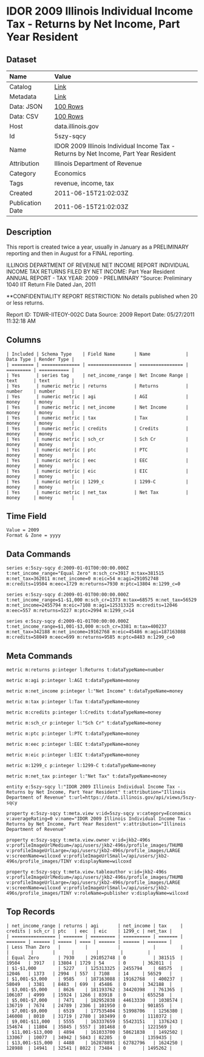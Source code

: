 # IDOR 2009 Illinois Individual Income Tax - Returns by Net Income, Part Year Resident

## Dataset

| Name | Value |
| :--- | :---- |
| Catalog | [Link](https://catalog.data.gov/dataset/idor-2009-illinois-individual-income-tax-returns-by-net-income-part-year-resident-e40f4) |
| Metadata | [Link](https://data.illinois.gov/api/views/5szy-sqcy) |
| Data: JSON | [100 Rows](https://data.illinois.gov/api/views/5szy-sqcy/rows.json?max_rows=100) |
| Data: CSV | [100 Rows](https://data.illinois.gov/api/views/5szy-sqcy/rows.csv?max_rows=100) |
| Host | data.illinois.gov |
| Id | 5szy-sqcy |
| Name | IDOR 2009 Illinois Individual Income Tax - Returns by Net Income, Part Year Resident |
| Attribution | Illinois Department of Revenue |
| Category | Economics |
| Tags | revenue, income, tax |
| Created | 2011-06-15T21:02:03Z |
| Publication Date | 2011-06-15T21:02:03Z |

## Description

This report is created twice a year, usually in January as a PRELIMINARY reporting and then in August for a FINAL reporting.

ILLINOIS DEPARTMENT OF REVENUE
NET INCOME REPORT
INDIVIDUAL INCOME TAX RETURNS FILED BY NET INCOME:  Part Year Resident
ANNUAL REPORT  -  TAX YEAR: 2009 - PRELIMINARY
"Source: Preliminary 1040 IIT Return File Dated Jan, 2011

**CONFIDENTIALITY REPORT RESTRICTION: No details published when 20 or less returns.

Report ID: TDWR-IITEOY-002C
Data Source: 2009
Report Date: 05/27/2011 11:32:18 AM

## Columns

```ls
| Included | Schema Type    | Field Name       | Name             | Data Type | Render Type |
| ======== | ============== | ================ | ================ | ========= | =========== |
| Yes      | series tag     | net_income_range | Net Income Range | text      | text        |
| Yes      | numeric metric | returns          | Returns          | number    | number      |
| Yes      | numeric metric | agi              | AGI              | money     | money       |
| Yes      | numeric metric | net_income       | Net Income       | money     | money       |
| Yes      | numeric metric | tax              | Tax              | money     | money       |
| Yes      | numeric metric | credits          | Credits          | money     | money       |
| Yes      | numeric metric | sch_cr           | Sch Cr           | money     | money       |
| Yes      | numeric metric | ptc              | PTC              | money     | money       |
| Yes      | numeric metric | eec              | EEC              | money     | money       |
| Yes      | numeric metric | eic              | EIC              | money     | money       |
| Yes      | numeric metric | 1299_c           | 1299-C           | money     | money       |
| Yes      | numeric metric | net_tax          | Net Tax          | money     | money       |
```

## Time Field

```ls
Value = 2009
Format & Zone = yyyy
```

## Data Commands

```ls
series e:5szy-sqcy d:2009-01-01T00:00:00.000Z t:net_income_range="Equal Zero" m:sch_cr=3917 m:tax=381515 m:net_tax=362011 m:net_income=0 m:eic=54 m:agi=291052748 m:credits=19504 m:eec=1729 m:returns=7930 m:ptc=13804 m:1299_c=0

series e:5szy-sqcy d:2009-01-01T00:00:00.000Z t:net_income_range=$1-$1,000 m:sch_cr=1373 m:tax=68575 m:net_tax=56529 m:net_income=2455794 m:eic=7108 m:agi=125313325 m:credits=12046 m:eec=557 m:returns=5227 m:ptc=2994 m:1299_c=14

series e:5szy-sqcy d:2009-01-01T00:00:00.000Z t:net_income_range=$1,001-$3,000 m:sch_cr=3381 m:tax=400237 m:net_tax=342188 m:net_income=19162768 m:eic=45486 m:agi=187163088 m:credits=58049 m:eec=699 m:returns=9585 m:ptc=8483 m:1299_c=0
```

## Meta Commands

```ls
metric m:returns p:integer l:Returns t:dataTypeName=number

metric m:agi p:integer l:AGI t:dataTypeName=money

metric m:net_income p:integer l:"Net Income" t:dataTypeName=money

metric m:tax p:integer l:Tax t:dataTypeName=money

metric m:credits p:integer l:Credits t:dataTypeName=money

metric m:sch_cr p:integer l:"Sch Cr" t:dataTypeName=money

metric m:ptc p:integer l:PTC t:dataTypeName=money

metric m:eec p:integer l:EEC t:dataTypeName=money

metric m:eic p:integer l:EIC t:dataTypeName=money

metric m:1299_c p:integer l:1299-C t:dataTypeName=money

metric m:net_tax p:integer l:"Net Tax" t:dataTypeName=money

entity e:5szy-sqcy l:"IDOR 2009 Illinois Individual Income Tax - Returns by Net Income, Part Year Resident" t:attribution="Illinois Department of Revenue" t:url=https://data.illinois.gov/api/views/5szy-sqcy

property e:5szy-sqcy t:meta.view v:id=5szy-sqcy v:category=Economics v:averageRating=0 v:name="IDOR 2009 Illinois Individual Income Tax - Returns by Net Income, Part Year Resident" v:attribution="Illinois Department of Revenue"

property e:5szy-sqcy t:meta.view.owner v:id=jkb2-496s v:profileImageUrlMedium=/api/users/jkb2-496s/profile_images/THUMB v:profileImageUrlLarge=/api/users/jkb2-496s/profile_images/LARGE v:screenName=wilcoxd v:profileImageUrlSmall=/api/users/jkb2-496s/profile_images/TINY v:displayName=wilcoxd

property e:5szy-sqcy t:meta.view.tableauthor v:id=jkb2-496s v:profileImageUrlMedium=/api/users/jkb2-496s/profile_images/THUMB v:profileImageUrlLarge=/api/users/jkb2-496s/profile_images/LARGE v:screenName=wilcoxd v:profileImageUrlSmall=/api/users/jkb2-496s/profile_images/TINY v:roleName=publisher v:displayName=wilcoxd
```

## Top Records

```ls
| net_income_range | returns | agi       | net_income | tax     | credits | sch_cr | ptc   | eec  | eic    | 1299_c | net_tax | 
| ================ | ======= | ========= | ========== | ======= | ======= | ====== | ===== | ==== | ====== | ====== | ======= | 
| Less Than Zero   |         |           |            |         |         |        |       |      |        |        |         | 
| Equal Zero       | 7930    | 291052748 | 0          | 381515  | 19504   | 3917   | 13804 | 1729 | 54     | 0      | 362011  | 
| $1-$1,000        | 5227    | 125313325 | 2455794    | 68575   | 12046   | 1373   | 2994  | 557  | 7108   | 14     | 56529   | 
| $1,001-$3,000    | 9585    | 187163088 | 19162768   | 400237  | 58049   | 3381   | 8483  | 699  | 45486  | 0      | 342188  | 
| $3,001-$5,000    | 8626    | 181193762 | 34420398   | 761365  | 106107  | 4999   | 15924 | 1266 | 83918  | 0      | 655258  | 
| $5,001-$7,000    | 7471    | 182952838 | 44613330   | 1038574 | 136719  | 7674   | 24789 | 2306 | 101950 | 0      | 901855  | 
| $7,001-$9,000    | 6519    | 177535404 | 51998706   | 1256380 | 146008  | 8010   | 31719 | 2780 | 103499 | 0      | 1110372 | 
| $9,001-$11,000   | 5555    | 163337659 | 55423151   | 1376243 | 154674  | 11804  | 35845 | 5557 | 101468 | 0      | 1221569 | 
| $11,001-$13,000  | 4894    | 161033700 | 58621838   | 1492502 | 133067  | 10077  | 34942 | 5843 | 82205  | 0      | 1359435 | 
| $13,001-$15,000  | 4488    | 162878891 | 62782796   | 1624250 | 128988  | 14941  | 32541 | 8022 | 73484  | 0      | 1495262 | 
```
